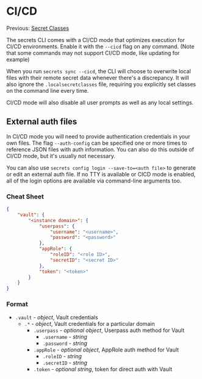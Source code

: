 # CI/CD
Previous: [Secret Classes](./3-secret-classes.md)

The secrets CLI comes with a CI/CD mode that optimizes execution for CI/CD environments. Enable it with the `--cicd` flag on any command. (Note that some commands may not support CI/CD mode, like updating for example)

When you run `secrets sync --cicd`, the CLI will choose to overwrite local files with their remote secret data whenever there's a discrepancy. It will also ignore the `.localsecretclasses` file, requiring you explicitly set classes on the command line every time.

CI/CD mode will also disable all user prompts as well as any local settings.

## External auth files
In CI/CD mode you will need to provide authentication credentials in your own files. The flag `--auth-config` can be specified one or more times to reference JSON files with auth information. You can also do this outside of CI/CD mode, but it's usually not necessary.

You can also use `secrets config login --save-to=<auth file>` to generate or edit an external auth file. If no TTY is available or CICD mode is enabled, all of the login options are available via command-line arguments too.

### Cheat Sheet

```json
{
    "vault": {
        "<instance domain>": {
            "userpass": {
                "username": "<username>",
                "password": "<password>"
            },
            "appRole": {
                "roleID": "<role ID>",
                "secretID": "<secret ID>"
            },
            "token": "<token>"
        }
    }
}
```

### Format
* `.vault` - *object*, Vault credentials
    * `.*` - *object*, Vault credentials for a particular domain
        * `.userpass` - *optional object*, Userpass auth method for Vault
            * `.username` - *string*
            * `.password` - *string*
        * `.appRole` - *optional object*, AppRole auth method for Vault
            * `.roleID` - *string*
            * `.secretID` - *string*
        * `.token` - *optional string*, token for direct auth with Vault
